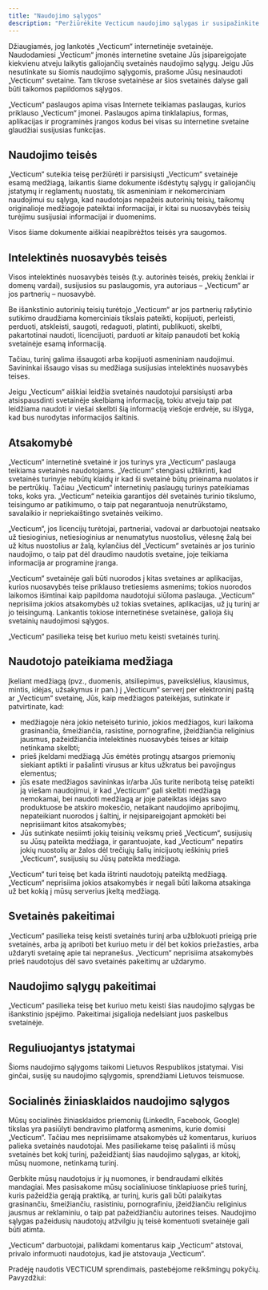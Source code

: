 ```yaml
---
title: "Naudojimo sąlygos"
description: "Peržiūrėkite Vecticum naudojimo sąlygas ir susipažinkite su svetainės naudojimo taisyklėmis, autorinių teisių apsauga bei atsakomybe."
---
```


Džiaugiamės, jog lankotės „Vecticum“ internetinėje svetainėje. Naudodamiesi „Vecticum“ įmonės internetine svetaine Jūs įsipareigojate kiekvienu atveju laikytis galiojančių svetainės naudojimo sąlygų. Jeigu Jūs nesutinkate su šiomis naudojimo sąlygomis, prašome Jūsų nesinaudoti „Vecticum“ svetaine. Tam tikrose svetainėse ar šios svetainės dalyse gali būti taikomos papildomos sąlygos.

„Vecticum“ paslaugos apima visas Internete teikiamas paslaugas, kurios priklauso „Vecticum“ įmonei. Paslaugos apima tinklalapius, formas, aplikacijas ir programinės įrangos kodus bei visas su internetine svetaine glaudžiai susijusias funkcijas.

## Naudojimo teisės

„Vecticum“ suteikia teisę peržiūrėti ir parsisiųsti „Vecticum“ svetainėje esamą medžiagą, laikantis šiame dokumente išdėstytų sąlygų ir galiojančių įstatymų ir reglamentų nuostatų, tik asmeniniam ir nekomerciniam naudojimui su sąlyga, kad naudotojas nepažeis autorinių teisių, taikomų originalioje medžiagoje pateiktai informacijai, ir kitai su nuosavybės teisių turėjimu susijusiai informacijai ir duomenims.

Visos šiame dokumente aiškiai neapibrėžtos teisės yra saugomos.

## Intelektinės nuosavybės teisės

Visos intelektinės nuosavybės teisės (t.y. autorinės teisės, prekių ženklai ir domenų vardai), susijusios su paslaugomis, yra autoriaus – „Vecticum“ ar jos partnerių – nuosavybė.

Be išankstinio autorinių teisių turėtojo „Vecticum“ ar jos partnerių rašytinio sutikimo draudžiama komerciniais tikslais pateikti, kopijuoti, perleisti, perduoti, atskleisti, saugoti, redaguoti, platinti, publikuoti, skelbti, pakartotinai naudoti, licencijuoti, parduoti ar kitaip panaudoti bet kokią svetainėje esamą informaciją.

Tačiau, turinį galima išsaugoti arba kopijuoti asmeniniam naudojimui. Savininkai išsaugo visas su medžiaga susijusias intelektinės nuosavybės teises.

Jeigu „Vecticum“ aiškiai leidžia svetainės naudotojui parsisiųsti arba atsispausdinti svetainėje skelbiamą informaciją, tokiu atveju taip pat leidžiama naudoti ir viešai skelbti šią informaciją viešoje erdvėje, su išlyga, kad bus nurodytas informacijos šaltinis.

## Atsakomybė

„Vecticum“ internetinė svetainė ir jos turinys yra „Vecticum“ paslauga teikiama svetainės naudotojams. „Vecticum“ stengiasi užtikrinti, kad svetainės turinyje nebūtų klaidų ir kad ši svetainė būtų prieinama nuolatos ir be pertrūkių. Tačiau „Vecticum“ internetinių paslaugų turinys pateikiamas toks, koks yra. „Vecticum“ neteikia garantijos dėl svetainės turinio tikslumo, teisingumo ar patikimumo, o taip pat negarantuoja nenutrūkstamo, savalaikio ir nepriekaištingo svetainės veikimo.

„Vecticum“, jos licencijų turėtojai, partneriai, vadovai ar darbuotojai neatsako už tiesioginius, netiesioginius ar nenumatytus nuostolius, vėlesnę žalą bei už kitus nuostolius ar žalą, kylančius dėl „Vecticum“ svetainės ar jos turinio naudojimo, o taip pat dėl draudimo naudotis svetaine, joje teikiama informacija ar programine įranga.

„Vecticum“ svetainėje gali būti nuorodos į kitas svetaines ar aplikacijas, kurios nuosavybės teise priklauso tretiesiems asmenims; tokios nuorodos laikomos išimtinai kaip papildoma naudotojui siūloma paslauga. „Vecticum“ neprisiima jokios atsakomybės už tokias svetaines, aplikacijas, už jų turinį ar jo teisingumą. Lankantis tokiose internetinėse svetainėse, galioja šių svetainių naudojimosi sąlygos.

„Vecticum“ pasilieka teisę bet kuriuo metu keisti svetainės turinį.

## Naudotojo pateikiama medžiaga

Įkeliant medžiagą (pvz., duomenis, atsiliepimus, paveikslėlius, klausimus, mintis, idėjas, užsakymus ir pan.) į „Vecticum“ serverį per elektroninį paštą ar „Vecticum“ svetainę, Jūs, kaip medžiagos pateikėjas, sutinkate ir patvirtinate, kad:
<ul class="list-disc list-inside text-gray-700 space-y-2 mt-4">
  <li>medžiagoje nėra jokio neteisėto turinio, jokios medžiagos, kuri laikoma grasinančia, šmeižiančia, rasistine, pornografine, įžeidžiančia religinius jausmus, pažeidžiančia intelektinės nuosavybės teises ar kitaip netinkama skelbti;</li>  
  <li>prieš įkeldami medžiagą Jūs ėmėtės protingų atsargos priemonių siekiant aptikti ir pašalinti virusus ar kitus užkratus bei pavojingus elementus;</li> 
  <li>jūs esate medžiagos savininkas ir/arba Jūs turite neribotą teisę pateikti ją viešam naudojimui, ir kad „Vecticum“ gali skelbti medžiagą nemokamai, bei naudoti medžiagą ar joje pateiktas idėjas savo produktuose be atskiro mokesčio, netaikant naudojimo apribojimų, nepateikiant nuorodos į šaltinį, ir neįsipareigojant apmokėti bei neprisiimant kitos atsakomybės;</li> 
  <li>Jūs sutinkate nesiimti jokių teisinių veiksmų prieš „Vecticum“, susijusių su Jūsų pateikta medžiaga, ir garantuojate, kad „Vecticum“ nepatirs jokių nuostolių ar žalos dėl trečiųjų šalių inicijuotų ieškinių prieš „Vecticum“, susijusių su Jūsų pateikta medžiaga.</li> 
</ul>

„Vecticum“ turi teisę bet kada ištrinti naudotojų pateiktą medžiagą. „Vecticum“ neprisiima jokios atsakomybės ir negali būti laikoma atsakinga už bet kokią į mūsų serverius įkeltą medžiagą.

## Svetainės pakeitimai

„Vecticum“ pasilieka teisę keisti svetainės turinį arba užblokuoti prieigą prie svetainės, arba ją apriboti bet kuriuo metu ir dėl bet kokios priežasties, arba uždaryti svetainę apie tai nepranešus. „Vecticum“ neprisiima atsakomybės prieš naudotojus dėl savo svetainės pakeitimų ar uždarymo.

## Naudojimo sąlygų pakeitimai

„Vecticum“ pasilieka teisę bet kuriuo metu keisti šias naudojimo sąlygas be išankstinio įspėjimo. Pakeitimai įsigalioja nedelsiant juos paskelbus svetainėje.

## Reguliuojantys įstatymai

Šioms naudojimo sąlygoms taikomi Lietuvos Respublikos įstatymai. Visi ginčai, susiję su naudojimo sąlygomis, sprendžiami Lietuvos teismuose.

## Socialinės žiniasklaidos naudojimo sąlygos

Mūsų socialinės žiniasklaidos priemonių (LinkedIn, Facebook, Google) tikslas yra pasiūlyti bendravimo platformą asmenims, kurie domisi „Vecticum“. Tačiau mes neprisiimame atsakomybės už komentarus, kuriuos palieka svetainės naudotojai. Mes pasiliekame teisę pašalinti iš mūsų svetainės bet kokį turinį, pažeidžiantį šias naudojimo sąlygas, ar kitokį, mūsų nuomone, netinkamą turinį.

Gerbkite mūsų naudotojus ir jų nuomones, ir bendraudami elkitės mandagiai. Mes pasisakome mūsų socialiniuose tinklapiuose prieš turinį, kuris pažeidžia gerąją praktiką, ar turinį, kuris gali būti palaikytas grasinančiu, šmeižiančiu, rasistiniu, pornografiniu, įžeidžiančiu religinius jausmus ar reklaminiu, o taip pat pažeidžiančiu autorines teises. Naudojimo sąlygas pažeidusių naudotojų atžvilgiu jų teisė komentuoti svetainėje gali būti atimta.

„Vecticum“ darbuotojai, palikdami komentarus kaip „Vecticum“ atstovai, privalo informuoti naudotojus, kad jie atstovauja „Vecticum“.

Pradėję naudotis VECTICUM sprendimais, pastebėjome reikšmingų pokyčių. Pavyzdžiui:
